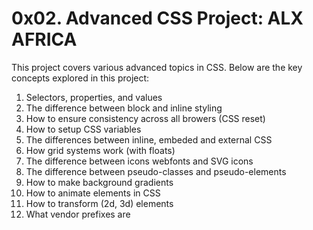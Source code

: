 # 0x02. Advanced CSS Project: ALX AFRICA

This project covers various advanced topics in CSS. Below are the key concepts explored in this project:

1. Selectors, properties, and values
2. The difference between block and inline styling
3. How to ensure consistency across all browers (CSS reset)
4. How to setup CSS variables
5. The differences between inline, embeded and external CSS
6. How grid systems work (with floats)
7. The difference between icons webfonts and SVG icons
8. The difference between pseudo-classes and pseudo-elements
9. How to make background gradients
10. How to animate elements in CSS
11. How to transform (2d, 3d) elements
12. What vendor prefixes are